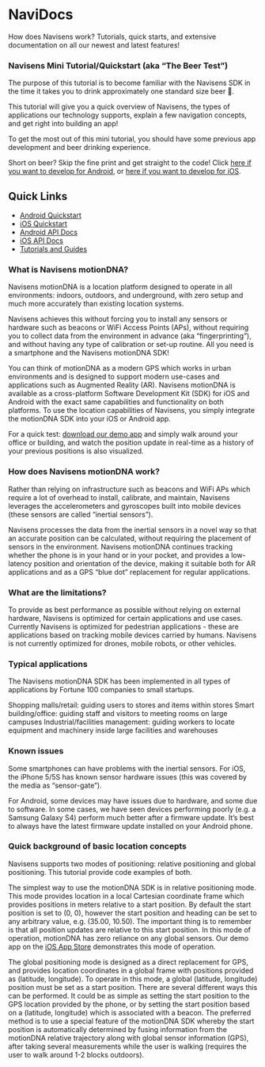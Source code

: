 # NaviDocs
How does Navisens work? Tutorials, quick starts, and extensive documentation on all our newest and latest features!

### Navisens Mini Tutorial/Quickstart (aka “The Beer Test”)
The purpose of this tutorial is to become familiar with the Navisens SDK in the time it takes you to drink approximately one standard size beer 🍺.

This tutorial will give you a quick overview of Navisens, the types of applications our technology supports, explain a few navigation concepts, and get right into building an app!

To get the most out of this mini tutorial, you should have some previous app development and beer drinking experience.

Short on beer? Skip the fine print and get straight to the code! Click [here if you want to develop for Android](/BEER.Android.md), or [here if you want to develop for iOS](/BEER.iOS.md).

## Quick Links

* [Android Quickstart](/BEER.Android.md)
* [iOS Quickstart](/BEER.iOS.md)
* [Android API Docs](/API.Android.md)
* [iOS API Docs](/API.iOS.md)
* [Tutorials and Guides](/Tutorials)

### What is Navisens motionDNA?
Navisens motionDNA is a location platform designed to operate in all environments: indoors, outdoors, and underground, with zero setup and much more accurately than existing location systems. 

Navisens achieves this without forcing you to install any sensors or hardware such as beacons or WiFi Access Points (APs), without requiring you to collect data from the environment in advance (aka “fingerprinting”), and without having any type of calibration or set-up routine. All you need is a smartphone and the Navisens motionDNA SDK!

You can think of motionDNA as a modern GPS which works in urban environments and is designed to support modern use-cases and applications such as Augmented Reality (AR). Navisens motionDNA is available as a cross-platform Software Development Kit (SDK) for iOS and Android with the exact same capabilities and functionality on both platforms. To use the location capabilities of Navisens, you simply integrate the motionDNA SDK into your iOS or Android app.

For a quick test: [download our demo app](https://itunes.apple.com/us/app/navisens-indoor-location/id1224813390) and simply walk around your office or building, and watch the position update in real-time as a history of your previous positions is also visualized.

### How does Navisens motionDNA work?
Rather than relying on infrastructure such as beacons and WiFi APs which require a lot of overhead to install, calibrate, and maintain, Navisens leverages the accelerometers and gyroscopes built into mobile devices (these sensors are called “inertial sensors”). 

Navisens processes the data from the inertial sensors in a novel way so that an accurate position can be calculated, without requiring the placement of sensors in the environment. Navisens motionDNA continues tracking whether the phone is in your hand or in your pocket, and provides a low-latency position and orientation of the device, making it suitable both for AR applications and as a GPS “blue dot” replacement for regular applications.

### What are the limitations?
To provide as best performance as possible without relying on external hardware, Navisens is optimized for certain applications and use cases. Currently Navisens is optimized for pedestrian applications - these are applications based on tracking mobile devices carried by humans. Navisens is not currently optimized for drones, mobile robots, or other vehicles.

### Typical applications
The Navisens motionDNA SDK has been implemented in all types of applications by Fortune 100 companies to small startups. 

Shopping malls/retail: guiding users to stores and items within stores
Smart building/office: guiding staff and visitors to meeting rooms on large campuses
Industrial/facilities management: guiding workers to locate equipment and machinery inside large facilities and warehouses

### Known issues
Some smartphones can have problems with the inertial sensors. For iOS, the iPhone 5/5S has known sensor hardware issues (this was covered by the media as “sensor-gate”).

For Android, some devices may have issues due to hardware, and some due to software. In some cases, we have seen devices performing poorly (e.g. a Samsung Galaxy S4) perform much better after a firmware update. It’s best to always have the latest firmware update installed on your Android phone.

### Quick background of basic location concepts
Navisens supports two modes of positioning: relative positioning and global positioning. This tutorial provide code examples of both.

The simplest way to use the motionDNA SDK is in relative positioning mode. This mode provides location in a local Cartesian coordinate frame which provides positions in meters relative to a start position. By default the start position is set to (0, 0), however the start position and heading can be set to any arbitrary value, e.g. (35.00, 10.50). The important thing is to remember is that all position updates are relative to this start position. In this mode of operation, motionDNA has zero reliance on any global sensors. Our demo app on the [iOS App Store](https://itunes.apple.com/us/app/navisens-indoor-location/id1224813390) demonstrates this mode of operation.

The global positioning mode is designed as a direct replacement for GPS, and provides location coordinates in a global frame with positions provided as (latitude, longitude). To operate in this mode, a global (latitude, longitude) position must be set as a start position. There are several different ways this can be performed. It could be as simple as setting the start position to the GPS location provided by the phone, or by setting the start position based on a (latitude, longitude) which is associated with a beacon. The preferred method is to use a special feature of the motionDNA SDK whereby the start position is automatically determined by fusing information from the motionDNA relative trajectory along with global sensor information (GPS), after taking several measurements while the user is walking (requires the user to walk around 1-2 blocks outdoors). 

